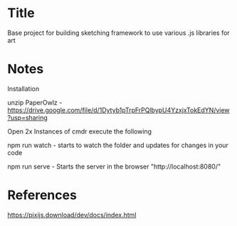 # Title
Base project for building sketching framework to use various .js libraries for art

# Notes
Installation 

unzip PaperOwlz - https://drive.google.com/file/d/1Dytyb1pTrpFrPQlbypU4YzxjxTokEdYN/view?usp=sharing

Open 2x Instances of cmdr execute the following

npm run watch - starts to watch the folder and updates for changes in your code

npm run serve - Starts the server in the browser "http://localhost:8080/"

# References
https://pixijs.download/dev/docs/index.html